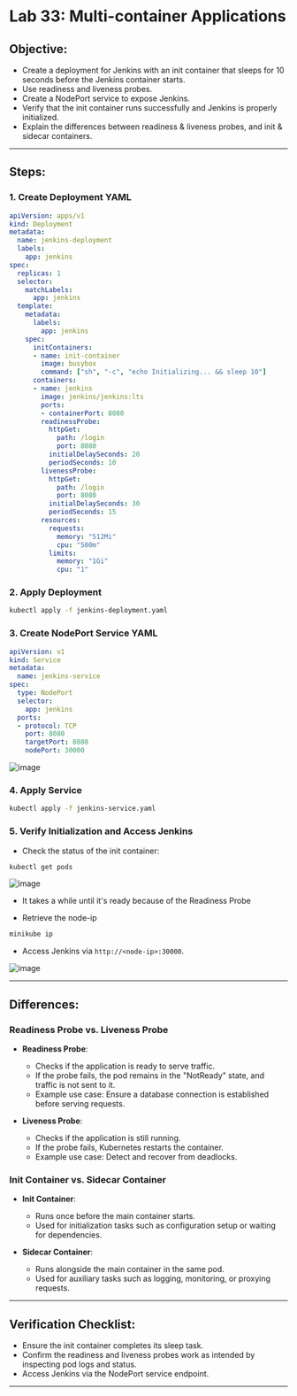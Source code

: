 # Lab 33: Multi-container Applications

## Objective:
- Create a deployment for Jenkins with an init container that sleeps for 10 seconds before the Jenkins container starts.
- Use readiness and liveness probes.
- Create a NodePort service to expose Jenkins.
- Verify that the init container runs successfully and Jenkins is properly initialized.
- Explain the differences between readiness & liveness probes, and init & sidecar containers.

---

## Steps:

### 1. Create Deployment YAML

```yaml
apiVersion: apps/v1
kind: Deployment
metadata:
  name: jenkins-deployment
  labels:
    app: jenkins
spec:
  replicas: 1
  selector:
    matchLabels:
      app: jenkins
  template:
    metadata:
      labels:
        app: jenkins
    spec:
      initContainers:
      - name: init-container
        image: busybox
        command: ["sh", "-c", "echo Initializing... && sleep 10"]
      containers:
      - name: jenkins
        image: jenkins/jenkins:lts
        ports:
        - containerPort: 8080
        readinessProbe:
          httpGet:
            path: /login
            port: 8080
          initialDelaySeconds: 20
          periodSeconds: 10
        livenessProbe:
          httpGet:
            path: /login
            port: 8080
          initialDelaySeconds: 30
          periodSeconds: 15
        resources:
          requests:
            memory: "512Mi"
            cpu: "500m"
          limits:
            memory: "1Gi"
            cpu: "1"
```

### 2. Apply Deployment

```bash
kubectl apply -f jenkins-deployment.yaml
```

### 3. Create NodePort Service YAML

```yaml
apiVersion: v1
kind: Service
metadata:
  name: jenkins-service
spec:
  type: NodePort
  selector:
    app: jenkins
  ports:
  - protocol: TCP
    port: 8080
    targetPort: 8080
    nodePort: 30000
```

![image](https://github.com/user-attachments/assets/ab53a18f-58cc-4b76-911d-0e5747157bf6)

### 4. Apply Service

```bash
kubectl apply -f jenkins-service.yaml
```

### 5. Verify Initialization and Access Jenkins

- Check the status of the init container:

```bash
kubectl get pods
```
![image](https://github.com/user-attachments/assets/4bc0a2c6-09e6-48a9-8d01-91453bee6bea)

- It takes a while until it's ready because of the Readiness Probe

- Retrieve the node-ip
```bash
minikube ip
```
- Access Jenkins via `http://<node-ip>:30000`.

![image](https://github.com/user-attachments/assets/2167360e-bf9d-491e-a997-3cfafc99b43a)

---

## Differences:

### Readiness Probe vs. Liveness Probe
- **Readiness Probe**:
  - Checks if the application is ready to serve traffic.
  - If the probe fails, the pod remains in the "NotReady" state, and traffic is not sent to it.
  - Example use case: Ensure a database connection is established before serving requests.

- **Liveness Probe**:
  - Checks if the application is still running.
  - If the probe fails, Kubernetes restarts the container.
  - Example use case: Detect and recover from deadlocks.

### Init Container vs. Sidecar Container
- **Init Container**:
  - Runs once before the main container starts.
  - Used for initialization tasks such as configuration setup or waiting for dependencies.

- **Sidecar Container**:
  - Runs alongside the main container in the same pod.
  - Used for auxiliary tasks such as logging, monitoring, or proxying requests.

---

## Verification Checklist:
- Ensure the init container completes its sleep task.
- Confirm the readiness and liveness probes work as intended by inspecting pod logs and status.
- Access Jenkins via the NodePort service endpoint.

---
